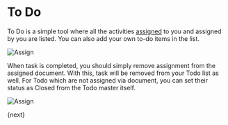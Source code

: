 <!-- add-breadcrumbs -->
# To Do

To Do is a simple tool where all the activities [assigned](/docs/user/manual/en/using-ProEnterprise/assignments.html) to you and assigned by you are listed. You can also add your own to-do items in the list.

<img class="screenshot" alt="Assign" src="/docs/assets/img/collaboration-tools/assign-3.png">

When task is completed, you should simply remove assignment from the assigned document. With this, task will be removed from your Todo list as well. For Todo which are not assigned via document, you can set their status as Closed from the Todo master itself.

<img class="screenshot" alt="Assign" src="/docs/assets/img/collaboration-tools/assign-4.png">

{next}
